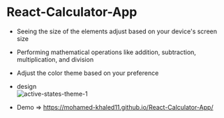 # React-Calculator-App

- Seeing the size of the elements adjust based on your device's screen size <br/>
- Performing mathematical operations like addition, subtraction, multiplication, and division<br/>
- Adjust the color theme based on your preference<br/>

- design<br/>
![active-states-theme-1](https://user-images.githubusercontent.com/83855189/216663656-a235a4d7-b50d-4bf4-b6d6-17aa8fde647a.jpg)

- Demo => https://mohamed-khaled11.github.io/React-Calculator-App/

